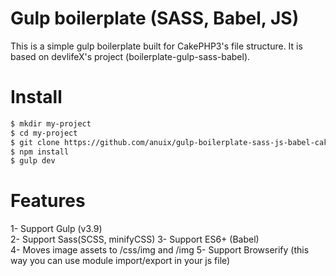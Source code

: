# Gulp boilerplate (SASS, Babel, JS)
This is a simple gulp boilerplate built for CakePHP3's file structure. It is based on devlifeX's project (boilerplate-gulp-sass-babel).

# Install
```bash
$ mkdir my-project
$ cd my-project
$ git clone https://github.com/anuix/gulp-boilerplate-sass-js-babel-cakephp3.git .
$ npm install
$ gulp dev
```

# Features
1- Support Gulp (v3.9)  
2- Support Sass(SCSS, minifyCSS)
3- Support ES6+ (Babel)  
4- Moves image assets to /css/img and /img
5- Support Browserify (this way you can use module import/export in your js file)  
